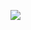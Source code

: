 [![](https://github.com/user-attachments/assets/7885d030-8ab9-4558-9545-7344f7d06699)](https://www.curseforge.com/minecraft/modpacks/crazy-crave-5)
